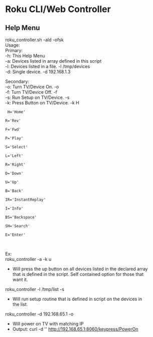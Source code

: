 # Roku CLI/Web Controller

## Help Menu  
roku_controller.sh -ald -ofsk  
Usage:  
  Primary:  
  -h: This Help Menu  
  -a: Devices listed in array defined in this script  
  -l: Devices listed in a file. -l /tmp/devices  
  -d: Single device. -d 192.168.1.3  
  
  Secondary:  
  -o: Turn TV/Device On. -o  
  -f: Turn TV/Device Off. -f  
  -s: Run Setup on TV/Device. -s  
  -k: Press Button on TV/Device. -k H  
          <pre><code>
          H='Home'  
          R='Rev'  
          F='Fwd'  
          P='Play'  
          S='Select'  
          L='Left'  
          R='Right'  
          D='Down'  
          U='Up'  
          B='Back'  
          IR='InstantReplay'  
          I='Info'  
          BS='Backspace'  
          SH='Search'  
          E='Enter'  
          </code></pre>  
Ex:  
roku_controller -a -k u  
 - Will press the up button on all devices listed in the declared array  
   that is defined in the script. Self contained option for those that  
   want it.  

roku_controller -l /tmp/list -s  
 - Will run setup routine that is defined in script on the devices in  
   the list.  

roku_controller -d 192.168.65.1 -o  
 - Will power on TV with matching IP  
 - Output: curl -d '' http://192.168.65.1:8060/keypress/PowerOn  
